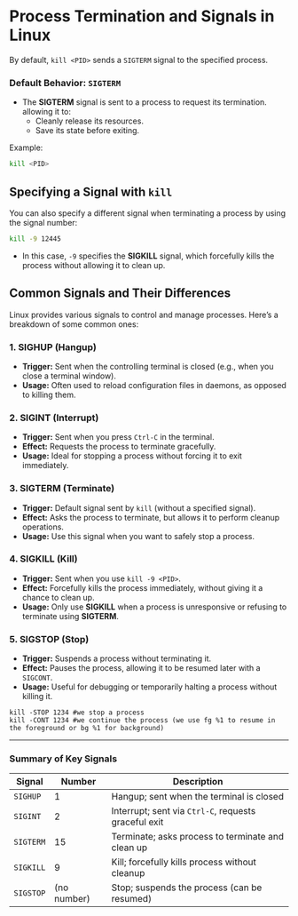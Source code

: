 # Process Termination and Signals in Linux

 By default, `kill <PID>` sends a `SIGTERM` signal to the specified process.

### Default Behavior: `SIGTERM`
- The **SIGTERM** signal is sent to a process to request its termination. allowing it to:
  - Cleanly release its resources.
  - Save its state before exiting.
  
Example:
```bash
kill <PID>
```

## Specifying a Signal with `kill`

You can also specify a different signal when terminating a process by using the signal number:

```bash
kill -9 12445
```

- In this case, `-9` specifies the **SIGKILL** signal, which forcefully kills the process without allowing it to clean up.

## Common Signals and Their Differences

Linux provides various signals to control and manage processes. Here’s a breakdown of some common ones:

### 1. **SIGHUP** (Hangup)
- **Trigger:** Sent when the controlling terminal is closed (e.g., when you close a terminal window).
- **Usage:** Often used to reload configuration files in daemons, as opposed to killing them.
  
### 2. **SIGINT** (Interrupt)
- **Trigger:** Sent when you press `Ctrl-C` in the terminal.
- **Effect:** Requests the process to terminate gracefully.
- **Usage:** Ideal for stopping a process without forcing it to exit immediately.

### 3. **SIGTERM** (Terminate)
- **Trigger:** Default signal sent by `kill` (without a specified signal).
- **Effect:** Asks the process to terminate, but allows it to perform cleanup operations.
- **Usage:** Use this signal when you want to safely stop a process.

### 4. **SIGKILL** (Kill)
- **Trigger:** Sent when you use `kill -9 <PID>`.
- **Effect:** Forcefully kills the process immediately, without giving it a chance to clean up.
- **Usage:** Only use **SIGKILL** when a process is unresponsive or refusing to terminate using **SIGTERM**.

### 5. **SIGSTOP** (Stop)
- **Trigger:** Suspends a process without terminating it.
- **Effect:** Pauses the process, allowing it to be resumed later with a `SIGCONT`.
- **Usage:** Useful for debugging or temporarily halting a process without killing it.
```
kill -STOP 1234 #we stop a process
kill -CONT 1234 #we continue the process (we use fg %1 to resume in the foreground or bg %1 for background)
```
---

### Summary of Key Signals

| Signal    | Number | Description                                             |
|-----------|--------|---------------------------------------------------------|
| `SIGHUP`  | 1      | Hangup; sent when the terminal is closed                |
| `SIGINT`  | 2      | Interrupt; sent via `Ctrl-C`, requests graceful exit    |
| `SIGTERM` | 15     | Terminate; asks process to terminate and clean up       |
| `SIGKILL` | 9      | Kill; forcefully kills process without cleanup          |
| `SIGSTOP` | (no number) | Stop; suspends the process (can be resumed)          |
